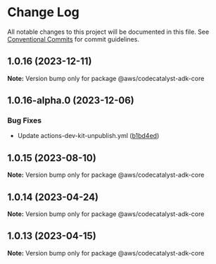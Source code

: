 # Change Log

All notable changes to this project will be documented in this file.
See [Conventional Commits](https://conventionalcommits.org) for commit guidelines.

## 1.0.16 (2023-12-11)

**Note:** Version bump only for package @aws/codecatalyst-adk-core





## 1.0.16-alpha.0 (2023-12-06)


### Bug Fixes

* Update actions-dev-kit-unpublish.yml ([b1bd4ed](https://github.com/aws/actions-dev-kit/commit/b1bd4edcc21939acd2ea79ec3eb1b51af6ccb9fb))





## 1.0.15 (2023-08-10)

**Note:** Version bump only for package @aws/codecatalyst-adk-core





## 1.0.14 (2023-04-24)

**Note:** Version bump only for package @aws/codecatalyst-adk-core





## 1.0.13 (2023-04-15)

**Note:** Version bump only for package @aws/codecatalyst-adk-core
